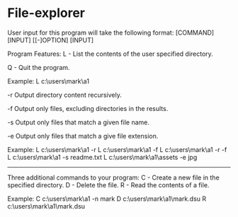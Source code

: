 # File-explorer

User input for this program will take the following format:
[COMMAND] [INPUT] [[-]OPTION] [INPUT]

Program Features:
L - List the contents of the user specified directory.

Q - Quit the program.

Example: L c:\users\mark\a1

-r Output directory content recursively.

-f Output only files, excluding directories in the results.

-s Output only files that match a given file name.

-e Output only files that match a give file extension.

Example: L c:\users\mark\a1 -r
         L c:\users\mark\a1 -f
         L c:\users\mark\a1 -r -f
         L c:\users\mark\a1 -s readme.txt
         L c:\users\mark\a1\assets -e jpg
         
------------------------------------------------------------------------------------------------------------------------

Three additional commands to your program:
C - Create a new file in the specified directory.
D - Delete the file.
R - Read the contents of a file.

Example:
C c:\users\mark\a1 -n mark
D c:\users\mark\a1\mark.dsu
R c:\users\mark\a1\mark.dsu
